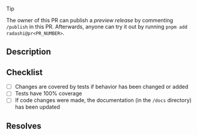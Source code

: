 > [!TIP]
> The owner of this PR can publish a _preview release_ by commenting `/publish` in this PR. Afterwards, anyone can try it out by running `pnpm add radashi@pr<PR_NUMBER>`.

## Description

<!-- Please provide a detailed description of the changes and the intent behind them :) -->

## Checklist

- [ ] Changes are covered by tests if behavior has been changed or added
- [ ] Tests have 100% coverage
- [ ] If code changes were made, the documentation (in the `/docs` directory) has been updated

## Resolves

<!-- If the PR resolves an open issue tag it here. For example, `Resolves #34` -->
